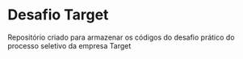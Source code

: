 # Desafio Target
 Repositório criado para armazenar os códigos do desafio prático do processo seletivo da empresa Target
